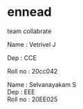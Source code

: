 # ennead
team collabrate
 
 Name : Vetrivel J

 Dep : CCE

 Roll no : 20cc042

 Name : Selvanayakam S <br> 
 Dep : EEE <br>
 Roll no : 20EE025 <br>
